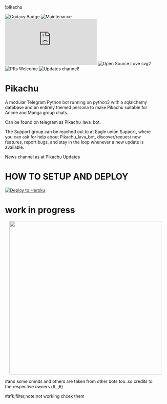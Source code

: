 









!pikachu

![Codacy Badge](https://github.com/pro-boy/Pikachu-Robot)  ![Maintenance](https://GitHub.com/Naereen/StrapDown.js/graphs/commit-activity) ![GPLv3 license](https://perso.crans.org/besson/LICENSE.html) ![Open Source Love svg2](https://github.com/ellerbrock/open-source-badges/) ![PRs Welcome](https://makeapullrequest.com) ![Updates channel!](https://t.me/pikachubotsupport)

# Pikachu 

A modular Telegram Python bot running on python3 with a sqlalchemy database and an entirely themed persona to make Pikachu suitable for Anime and Manga group chats. 

Can be found on telegram as Pikachu_lava_bot.

The Support group can be reached out to at Eagle union Support, where you can ask for help about Pikachu_lava_bot, discover/request new features, report bugs, and stay in the loop whenever a new update is available. 

News channel as at Pikachu Updates 

# HOW TO SETUP AND DEPLOY

<a href="https://heroku.com/deploy?template=https://github.com/srinivasop/PIKACHU-OP/blob/master"> <img src="https://www2.assets.heroku.com/assets/elements/elements-buttons-2-4867044559069b937ba0fd078f5604f310a49928bd1b59fb3d2f0ff96e0d97c8.svg" alt="Deploy to Heroku" /></a></p>

# work in progress

<a href="https://telegra.ph/file/871a5d71464c77ed5d145.jpg" imageanchor="1" style="margin-left: 1em; margin-right: 1em;"><img border="0" data-original-height="200" data-original-width="200" height="" src="https://telegra.ph/file/871a5d71464c77ed5d145.jpg" width="500" /></a></div>

#and some cmnds and others are taken from other bots too..so credits to the respective owners (θ‿θ) 

#afk,filter,note not working chcek them







